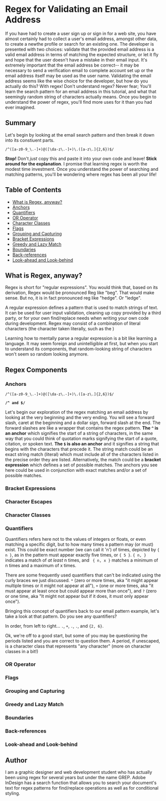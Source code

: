 # Regex for Validating an Email Address

If you have had to create a user sign up or sign in for a web site, you have almost certainly had to collect a user's email address, amongst other data, to create a newthe profile or search for an existing one. The developer is presented with two choices: validate that the provided email address is a valid email address in terms of matching the expected structure, or let it fly and hope that the user doesn't have a mistake in their email input. It's extremely important that the email address be correct-- it may be necessary to send a verification email to complete account set up or the email address itself may be used as the user name. Validating the email address seems like the wise choice for the developer, but how do you actually do this? With regex! Don't understand regex? Never fear; You'll learn the search pattern for an email address in this tutorial, and what that seemingly random string of characters actually means. Once you begin to understand the power of regex, you'll find more uses for it than you had ever imagined.

## Summary

Let's begin by looking at the email search pattern and then break it down into its constiuent parts.

`/^([a-z0-9_\.-]+)@([\da-z\.-]+)\.([a-z\.]{2,6})$/`

**Stop!** Don't *just* copy this and paste it into your own code and leave! **Stick around for the explanation**. I promise that learning regex is worth the modest time investment. Once you understand the power of searching and matching patterns, you'll be wondering where regex has been all your life!

## Table of Contents

- [What is Regex, anyway?](#what-is-regex)
- [Anchors](#anchors)
- [Quantifiers](#quantifiers)
- [OR Operator](#or-operator)
- [Character Classes](#character-classes)
- [Flags](#flags)
- [Grouping and Capturing](#grouping-and-capturing)
- [Bracket Expressions](#bracket-expressions)
- [Greedy and Lazy Match](#greedy-and-lazy-match)
- [Boundaries](#boundaries)
- [Back-references](#back-references)
- [Look-ahead and Look-behind](#look-ahead-and-look-behind)

## What is Regex, anyway?

Regex is short for "regular expressions". You would think that, based on its derivation, Regex would be pronounced Reg like "beg". That would make sense. But no, it is in fact pronounced reg like "hedge". Or "ledge".

A regular expression defines a pattern that is used to match strings of text. It can be used for user input validation, cleaning up copy provided by a third party, or for your own find/replace needs when writing your own code during development. Regex may consist of a combination of literal characters (the character taken literally, such as the )

Learning how to mentally parse a regular expression is a bit like learning a language. It may seem foreign and unintelligible at first, but when you start to understand its components, that random-looking string of characters won't seem so random looking anymore.

## Regex Components

### Anchors

`/^([a-z0-9_\.-]+)@([\da-z\.-]+)\.([a-z\.]{2,6})$/`

**`/^ and $/`**

Let's begin our exploration of the regex matching an email address by looking at the very beginning and the very ending. You will see a forward slash, caret at the beginning and a dollar sign, forward slash at the end. The forward slashes are like a wrapper that contains the regex pattern. **The `^` is an anchor** which signifies the start of a string of characters, in the same way that you could think of quotation marks signifying the start of a quote, citation, or spoken text. **The `$` is also an anchor** and it signifies a string that begins with the characters that precede it. The string match could be an exact string match (literal) which must include all of the characters listed in the precise order they are listed. Alternatively, the match could be a **bracket expression** which defines a set of possible matches. The anchors you see here could be used in conjunction with exact matches and/or a set of possible matches.

### Bracket Expressions



### Character Escapes



### Character Classes



### Quantifiers

Quantifiers refers here not to the values of integers or floats, or even matching a specific digit, but to how many times a pattern may (or must) exist. This could be exact number (we can call it 'n') of times, depicted by `{ n }`, as in the pattern must appear exactly five times, or `{ 5 }`. `{ n, }` indicates a match of *at least* n times, and ` { n, x }` matches a minimum of n times and a maximum of x times. 

There are some frequently used quantifiers that can't be indicated using the curly braces we just discussed. `*` (zero or more times, aka "it might appear multiple times or it might not appear at all"), `+` (one or more times, aka "it must appear at least once but could appear more than once"), and `?` (zero or one time, aka "It might not appear but if it does, it must only appear once"). 

Bringing this concept of quantifiers back to our email pattern example, let's take a look at that pattern. Do you see any quantifiers?

In order, from left to right... `.`, `+`, `.`, `.`, and `{2, 6}`.

Ok, we're off to a good start, but some of you may be questioning the periods listed and you are correct to question them. A period, if unescaped, is a character class that represents "any character" (more on character classes in a bit!)


### OR Operator



### Flags

### Grouping and Capturing

### Greedy and Lazy Match

### Boundaries

### Back-references

### Look-ahead and Look-behind

## Author

I am a graphic designer and web development student who has actually been using regex for several years but under the name GREP. Adobe InDesign has a search function that allows you to search your document's text for regex patterns for find/replace operations as well as for conditional styling.
